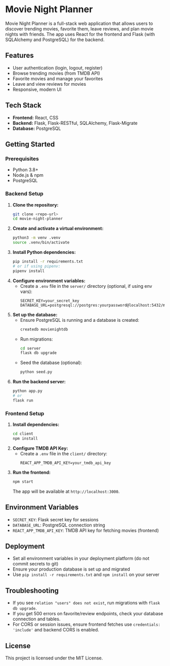 # Movie Night Planner

Movie Night Planner is a full-stack web application that allows users to discover trending movies, favorite them, leave reviews, and plan movie nights with friends. The app uses React for the frontend and Flask (with SQLAlchemy and PostgreSQL) for the backend.

## Features
- User authentication (login, logout, register)
- Browse trending movies (from TMDB API)
- Favorite movies and manage your favorites
- Leave and view reviews for movies
- Responsive, modern UI

## Tech Stack
- **Frontend:** React, CSS
- **Backend:** Flask, Flask-RESTful, SQLAlchemy, Flask-Migrate
- **Database:** PostgreSQL

## Getting Started

### Prerequisites
- Python 3.8+
- Node.js & npm
- PostgreSQL

### Backend Setup
1. **Clone the repository:**
   ```sh
   git clone <repo-url>
   cd movie-night-planner
   ```
2. **Create and activate a virtual environment:**
   ```sh
   python3 -m venv .venv
   source .venv/bin/activate
   ```
3. **Install Python dependencies:**
   ```sh
   pip install -r requirements.txt
   # or if using pipenv:
   pipenv install
   ```
4. **Configure environment variables:**
   - Create a `.env` file in the `server/` directory (optional, if using env vars):
     ```
     SECRET_KEY=your_secret_key
     DATABASE_URL=postgresql://postgres:yourpassword@localhost:5432/movienightdb
     ```
5. **Set up the database:**
   - Ensure PostgreSQL is running and a database is created:
     ```sh
     createdb movienightdb
     ```
   - Run migrations:
     ```sh
     cd server
     flask db upgrade
     ```
   - Seed the database (optional):
     ```sh
     python seed.py
     ```
6. **Run the backend server:**
   ```sh
   python app.py
   # or
   flask run
   ```

### Frontend Setup
1. **Install dependencies:**
   ```sh
   cd client
   npm install
   ```
2. **Configure TMDB API Key:**
   - Create a `.env` file in the `client/` directory:
     ```
     REACT_APP_TMDB_API_KEY=your_tmdb_api_key
     ```
3. **Run the frontend:**
   ```sh
   npm start
   ```
   The app will be available at `http://localhost:3000`.

## Environment Variables
- `SECRET_KEY`: Flask secret key for sessions
- `DATABASE_URL`: PostgreSQL connection string
- `REACT_APP_TMDB_API_KEY`: TMDB API key for fetching movies (frontend)

## Deployment
- Set all environment variables in your deployment platform (do not commit secrets to git)
- Ensure your production database is set up and migrated
- Use `pip install -r requirements.txt` and `npm install` on your server

## Troubleshooting
- If you see `relation "users" does not exist`, run migrations with `flask db upgrade`.
- If you get 500 errors on favorite/review endpoints, check your database connection and tables.
- For CORS or session issues, ensure frontend fetches use `credentials: 'include'` and backend CORS is enabled.

## License
This project is licensed under the MIT License.

